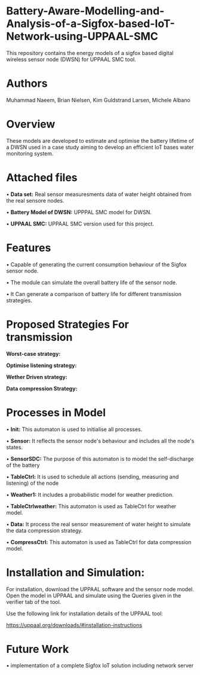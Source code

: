 # Battery-Aware-Modelling-and-Analysis-of-a-Sigfox-based-IoT-Network-using-UPPAAL-SMC

This repository contains the energy models of a sigfox based digital wireless sensor node (DWSN) for UPPAAL SMC tool.

# Authors

Muhammad Naeem, 
Brian Nielsen, 
Kim Guldstrand Larsen, 
Michele Albano

# Overview

These models are developed to estimate and optimise the battery lifetime of a DWSN used in a case study aiming to develop an efficient IoT bases water monitoring system.

# Attached files
•	**Data set:** Real sensor measuresments data of water height obtained from the real sensore nodes.

•	**Battery Model of DWSN:** UPPPAL SMC model for DWSN.

•	**UPPAAL SMC:** UPPAAL SMC version used for this project.


# Features
•	Capable of generating the current consumption behaviour of the Sigfox sensor node. 

•	The module can simulate the overall battery life of the sensor node. 

•	It Can generate a comparison of battery life for different transmission strategies.


# Proposed Strategies For transmission
**Worst-case strategy:** 

**Optimise listening strategy:**

**Wether Driven strategy:**

**Data compression Strategy:**


# Processes in Model
•	**Init:** This automaton is used to initialise all processes.

•	**Sensor:** It reflects the sensor node's behaviour and includes all the node's states.

•	**SensorSDC:** The purpose of this automaton is to model the self-discharge of the battery

•	**TableCtrl:** It is used to schedule all actions (sending, measuring and listening) of the node

•	**Weather1:** It includes a probabilistic model for weather prediction.

•	**TableCtrlweather:** This automaton is used as TableCtrl for weather model.

•	**Data:** It process the real sensor measurement of water height to simulate the data compression strategy. 

•	**CompressCtrl:** This automaton is used as TableCtrl for data compression model.


# Installation and Simulation:

For installation, download the UPPAAL software and the sensor node model. Open the model in UPPAAL and simulate using the Queries given in the verifier tab of the tool.

Use the following link for installation details of the UPPAAL tool:

https://uppaal.org/downloads/#installation-instructions


# Future Work
•	implementation of a complete Sigfox IoT solution including network server
